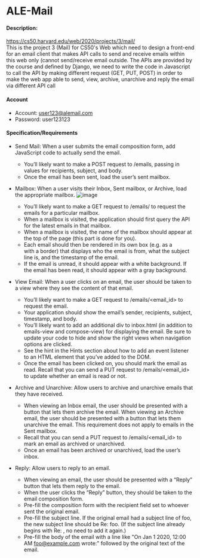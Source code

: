 # ALE-Mail

#### Description:
https://cs50.harvard.edu/web/2020/projects/3/mail/ <br>
This is the project 3 (Mail) for CS50's Web which need to design a front-end for an email client that makes API calls to send and receive emails within this web only (cannot send/receive email outside. The APIs are provided by the course and defined by Django, we need to write the code in Javascript to call the API by making different request (GET, PUT, POST) in order to make the web app able to send, view, archive, unarchive and reply the email via different API call

#### Account
- Account: user123@alemail.com 
- Password: user123123

#### Specification/Requirements
- Send Mail: When a user submits the email composition form, add JavaScript code to actually send the email.
  - You’ll likely want to make a POST request to /emails, passing in values for recipients, subject, and body.
  - Once the email has been sent, load the user’s sent mailbox.
 
- Mailbox: When a user visits their Inbox, Sent mailbox, or Archive, load the appropriate mailbox.
![image](https://user-images.githubusercontent.com/78290169/183333497-481bcbe6-5541-41ea-8f4a-c8a8cb60f138.png)

  - You’ll likely want to make a GET request to /emails/<mailbox> to request the emails for a particular mailbox.
  - When a mailbox is visited, the application should first query the API for the latest emails in that mailbox.
  - When a mailbox is visited, the name of the mailbox should appear at the top of the page (this part is done for you).
  - Each email should then be rendered in its own box (e.g. as a <div> with a border) that displays who the email is from, what the subject line is, and the timestamp of the email.
  - If the email is unread, it should appear with a white background. If the email has been read, it should appear with a gray background.
 
- View Email: When a user clicks on an email, the user should be taken to a view where they see the content of that email.
  - You’ll likely want to make a GET request to /emails/<email_id> to request the email.
  - Your application should show the email’s sender, recipients, subject, timestamp, and body.
  - You’ll likely want to add an additional div to inbox.html (in addition to emails-view and compose-view) for displaying the email. Be sure to update your code to hide and show the right views when navigation options are clicked.
  - See the hint in the Hints section about how to add an event listener to an HTML element that you’ve added to the DOM.
  - Once the email has been clicked on, you should mark the email as read. Recall that you can send a PUT request to /emails/<email_id> to update whether an email is read or not.

- Archive and Unarchive: Allow users to archive and unarchive emails that they have received.
  - When viewing an Inbox email, the user should be presented with a button that lets them archive the email. When viewing an Archive email, the user should be presented with a button that lets them unarchive the email. This requirement does not apply to emails in the Sent mailbox.
  - Recall that you can send a PUT request to /emails/<email_id> to mark an email as archived or unarchived.
  - Once an email has been archived or unarchived, load the user’s inbox.

- Reply: Allow users to reply to an email.
  - When viewing an email, the user should be presented with a “Reply” button that lets them reply to the email.
  - When the user clicks the “Reply” button, they should be taken to the email composition form.
  - Pre-fill the composition form with the recipient field set to whoever sent the original email.
  - Pre-fill the subject line. If the original email had a subject line of foo, the new subject line should be Re: foo. (If the subject line already begins with Re: , no need to add it again.)
  - Pre-fill the body of the email with a line like "On Jan 1 2020, 12:00 AM foo@example.com wrote:" followed by the original text of the email.
  
